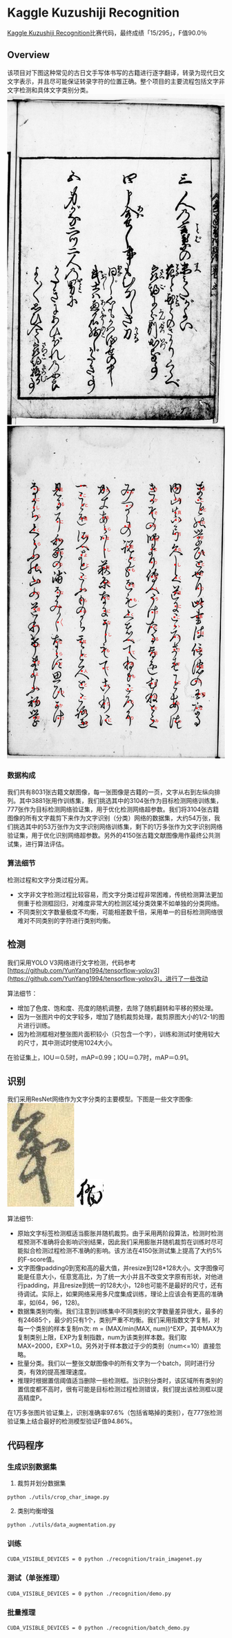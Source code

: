 # Kaggle Kuzushiji Recognition
[Kaggle Kuzushiji Recognition](https://www.kaggle.com/c/kuzushiji-recognition/overview)比赛代码，最终成绩「15/295」，F值90.0％

## Overview
该项目对下图这种常见的古日文手写体书写的古籍进行逐字翻译，转录为现代日文文字表示，并且尽可能保证转录字符的位置正确。整个项目的主要流程包括文字非文字检测和具体文字类别分类。
![](/相关图片/日文古籍.jpg "日文古籍")
![](/相关图片/可视化转录结果.jpg "可视化转录结果")

### 数据构成
我们共有8031张古籍文献图像，每一张图像是古籍的一页，文字从右到左纵向排列。其中3881张用作训练集，我们挑选其中的3104张作为目标检测网络训练集，777张作为目标检测网络验证集，用于优化检测网络超参数。我们将3104张古籍图像的所有文字裁剪下来作为文字识别（分类）网络的数据集，大约54万张，我们挑选其中的53万张作为文字识别网络训练集，剩下的1万多张作为文字识别网络验证集，用于优化识别网络超参数。另外的4150张古籍文献图像用作最终公共测试集，进行算法评估。

### 算法细节
检测过程和文字分类过程分离。
 - 文字非文字检测过程比较容易，而文字分类过程非常困难，传统检测算法更加侧重于检测框回归，对难度非常大的检测区域分类效果不如单独的分类网络。
 - 不同类别文字数量极度不均衡，可能相差数千倍，采用单一的目标检测网络很难对不同类别的字符进行类别均衡。

## 检测

我们采用YOLO V3网络进行文字检测，代码参考[https://github.com/YunYang1994/tensorflow-yolov3](https://github.com/YunYang1994/tensorflow-yolov3)，进行了一些改动

算法细节：

* 增加了色度、饱和度、亮度的随机调整，去除了随机翻转和平移的预处理。
* 因为一张图片中的文字较多，增加了随机裁剪处理，裁剪原图大小的1/2-1的图片进行训练。
* 因为检测框相对整张图片面积较小（只包含一个字），训练和测试时使用较大的尺寸，其中测试时使用1024大小。

在验证集上，IOU＝0.5时，mAP=0.99；IOU＝0.7时，mAP＝0.91。

## 识别
我们采用ResNet网络作为文字分类的主要模型。下图是一些文字图像:
![](/相关图片/文字1.jpg "文字1")
![](/相关图片/文字2.jpg "文字2")

算法细节:
 - 原始文字标签检测框适当膨胀并随机裁剪。由于采用两阶段算法，检测时检测框预测不准确将会影响识别结果，因此我们采用膨胀并随机裁剪在训练时尽可能拟合检测过程检测不准确的影响。该方法在4150张测试集上提高了大约5%的F-score值。
 - 文字图像padding0到宽和高的最大值，并resize到128*128大小。文字图像可能是任意大小，任意宽高比，为了统一大小并且不改变文字原有形状，对他进行padding，并且resize到统一的128大小，128也可能不是最好的尺寸，还有待调试。实际上，如果网络采用多尺度集成训练，理论上应该会有更高的准确率，如(64，96，128)。
 - 数据集类别均衡。我们注意到训练集中不同类别的文字数量差异很大，最多的有24685个，最少的只有1个，类别严重不均衡。我们采用指数文字复制，对每一个类别的样本复制m次: m = (MAX/min(MAX, num))^EXP，其中MAX为复制类别上限，EXP为复制指数，num为该类别样本数。我们取MAX=2000，EXP=1.0。另外对于样本数过于少的类别（num<=10）直接忽略。
 - 批量分类。我们以一整张文献图像中的所有文字为一个batch，同时进行分类，有效的提高推理速度。
 - 推理时根据置信阈值适当删除一些检测框。当识别分类时，该区域所有类别的置信度都不高时，很有可能是目标检测过程检测错误，我们提出该检测框以提高精度P。

在1万多张图片验证集上，识别准确率97.6%（包括省略掉的类别），在777张检测验证集上结合最好的检测模型验证F值94.86%。

## 代码程序
### 生成识别数据集
1. 裁剪并划分数据集
```
python ./utils/crop_char_image.py
```
2. 类别均衡增强
```
python ./utils/data_augmentation.py
```
### 训练
```
CUDA_VISIBLE_DEVICES = 0 python ./recognition/train_imagenet.py
```
### 测试（单张推理）
```
CUDA_VISIBLE_DEVICES = 0 python ./recognition/demo.py
```
### 批量推理
```
CUDA_VISIBLE_DEVICES = 0 python ./recognition/batch_demo.py
```
